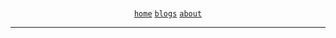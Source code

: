 <!DOCTYPE html>
<html data-color-scheme="dark">
    <head>
        <meta charSet="utf-8" />
        <link href="/favicon.ico" rel="icon" />
        <link rel="canonical" href="https://sanixdk.xyz" />
        <meta content="initial-scale=1.0,width=device-width" name="viewport" />
        <meta content="#131516" name="theme-color" />
        <meta http-equiv="content-language" content="en-us,fr"/>
        <link rel="stylesheet" href="/assets/style.css">
        <title>sanix blog</title>
        <style>article{margin: 0px} article img { width: 100%; max-height: 10em; object-fit: cover; }</style>
        <meta property="og:url" content="https://sanixdk.xyz/" />
        <meta property="og:type" content="website" />
        <meta property="og:title" content="sanixdk blog." />
        <meta property="og:description" content="sanixdk blog." />
        <meta property="twitter:url" content="https://sanixdk.xyz/">
        <meta property="twitter:domain" content="sanixdk.xyz">
        <meta name="twitter:title" content="sanixdk blog.">
    </head>
<body>

<div class="container">
    <br>
<center>

[`home`](/)  [`blogs`](/blogs/) <!-- lazy guy, will code this later, • [`projects`](/projects/) --> [`about`](/about)

</center>

----


